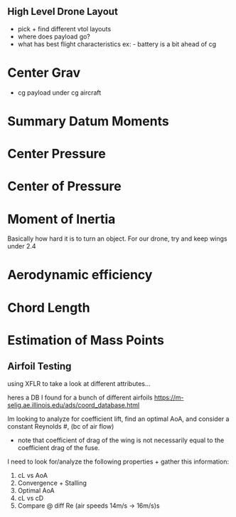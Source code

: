 ## High Level Drone Layout
- pick + find different vtol layouts
- where does payload go?
- what has best flight characteristics
    ex: - battery is a bit ahead of cg

# Center Grav
- cg payload under cg aircraft

# Summary Datum Moments

# Center Pressure

# Center of Pressure

# Moment of Inertia
Basically how hard it is to turn an object. For our drone, try and keep wings under 2.4

# Aerodynamic efficiency

# Chord Length

# Estimation of Mass Points

## Airfoil Testing
using XFLR to take a look at different attributes...

heres a DB I found for a bunch of different airfoils
https://m-selig.ae.illinois.edu/ads/coord_database.html

Im looking to analyze for coefficient lift, find an optimal AoA, and consider a constant Reynolds #, (bc of air flow)

- note that coefficient of drag of the wing is not necessarily equal to the coefficient drag of the fuse.

I need to look for/analyze the following properties + gather this information:
1. cL vs AoA
2. Convergence + Stalling
3. Optimal AoA
4. cL vs cD
5. Compare @ diff Re (air speeds 14m/s -> 16m/s)s